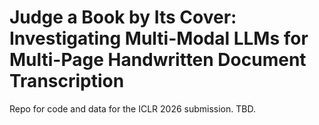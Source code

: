 # Judge a Book by Its Cover: Investigating Multi-Modal LLMs for Multi-Page Handwritten Document Transcription

Repo for code and data for the ICLR 2026 submission. TBD.
